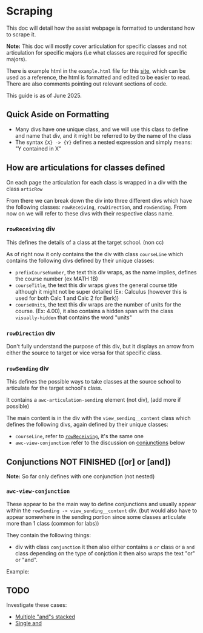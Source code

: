 # Scraping

This doc will detail how the assist webpage is formatted to understand how to scrape it.

**Note:** This doc will mostly cover articulation for specific classes and not articulation for specific majors (i.e what classes are required for specific majors).

There is example html in the `example.html` file for this [site](https://assist.org/transfer/results?year=75&institution=79&agreement=124&agreementType=from&viewAgreementsOptions=true&view=agreement&viewBy=major&viewSendingAgreements=false&viewByKey=75%2F124%2Fto%2F79%2FMajor%2F23d79a84-d16c-4b58-7dee-08dcb87d5deb), which can be used as a reference, the html is formatted and edited to be easier to read. There are also comments pointing out relevant sections of code.

This guide is as of June 2025.

## Quick Aside on Formatting

- Many divs have one unique class, and we will use this class to define and name that div, and it might be referred to by the name of the class
- The syntax `{X} -> {Y}` defines a nested expression and simply means: "Y contained in X"

## How are articulations for classes defined

On each page the articulation for each class is wrapped in a div with the class `articRow`

From there we can break down the div into three different divs which have the following classes: `rowReceiving`, `rowDirection`, and `rowSending`. From now on we will refer to these divs with their respective class name.

### `rowReceiving` div

This defines the details of a class at the target school. (non cc)

As of right now it only contains the the div with class `courseLine` which contains the following divs defined by their unique classes:

- `prefixCourseNumber`, the text this div wraps, as the name implies, defines the course number (ex MATH 1B)
- `courseTitle`, the text this div wraps gives the general course title although it might not be super detailed (Ex: Calculus (however this is used for both Calc 1 and Calc 2 for Berk))
- `courseUnits`, the text this div wraps are the number of units for the course. (Ex: 4.00), it also contains a hidden span with the class `visually-hidden` that contains the word "units"

### `rowDirection` div

Don't fully understand the purpose of this div, but it displays an arrow from either the source to target or vice versa for that specific class.

### `rowSending` div

This defines the possible ways to take classes at the source school to articulate for the target school's class.

It contains a `awc-articulation-sending` element (not div), (add more if possible)

The main content is in the div with the `view_sending__content` class which defines the following divs, again defined by their unique classes:

- `courseLine`, refer to [`rowReceiving`](#rowreceiving-div), it's the same one
- `awc-view-conjunction` refer to the discussion on [conjunctions](#conjunctions-or-or-and) below

## Conjunctions NOT FINISHED ([or] or [and])

**Note:** So far only defines with one conjunction (not nested)

### `awc-view-conjunction`

These appear to be the main way to define conjunctions and usually appear within the `rowSending -> view_sending__content` div. (but would also have to appear somewhere in the sending portion since some classes articulate more than 1 class (common for labs))

They contain the following things:

- div with class `conjunction` it then also either contains a `or` class or a `and` class depending on the type of conjction it then also wraps the text "or" or "and".

Example:

## TODO

Investigate these cases:

- [Multiple "and"s stacked](https://assist.org/transfer/results?year=75&institution=79&agreement=105&agreementType=from&viewAgreementsOptions=true&view=agreement&viewBy=major&viewSendingAgreements=false&viewByKey=75%2F105%2Fto%2F79%2FMajor%2F3600bdbe-e56c-4bb8-7e00-08dcb87d5deb)
- [Single and](https://assist.org/transfer/results?year=75&institution=79&agreement=121&agreementType=from&viewAgreementsOptions=true&view=agreement&viewBy=major&viewSendingAgreements=false&viewByKey=75%2F121%2Fto%2F79%2FMajor%2F6419da5a-b4fd-4922-7ddb-08dcb87d5deb)
